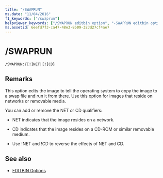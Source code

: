 ```yaml
---
title: "/SWAPRUN"
ms.date: "11/04/2016"
f1_keywords: ["/swaprun"]
helpviewer_keywords: ["/SWAPRUN editbin option", "-SWAPRUN editbin option", "SWAPRUN editbin option"]
ms.assetid: 6eefd7f3-ca47-48e3-8509-323d27cf4ae7
---
```

# /SWAPRUN

```
/SWAPRUN:{[!]NET|[!]CD}
```

## Remarks

This option edits the image to tell the operating system to copy the image to a swap file and run it from there. Use this option for images that reside on networks or removable media.

You can add or remove the NET or CD qualifiers:

- NET indicates that the image resides on a network.

- CD indicates that the image resides on a CD-ROM or similar removable medium.

- Use !NET and !CD to reverse the effects of NET and CD.

## See also

- [EDITBIN Options](../../build/reference/editbin-options.md)
